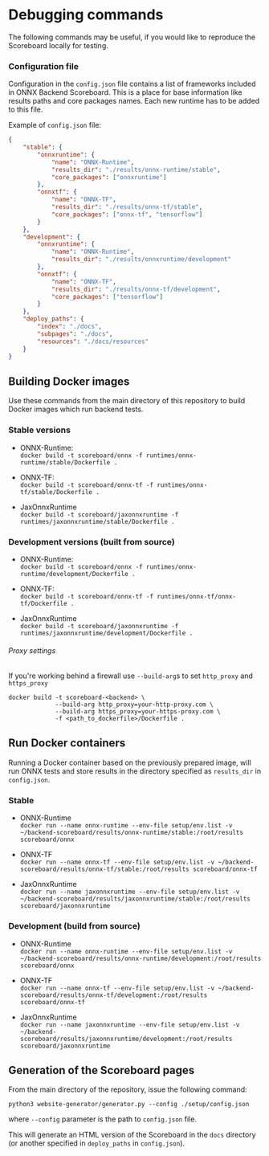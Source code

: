 <!--- SPDX-License-Identifier: Apache-2.0 -->

# Debugging commands

The following commands may be useful, if you would like to reproduce the Scoreboard locally for testing.

### Configuration file

Configuration in the `config.json` file contains a list of frameworks included in ONNX Backend Scoreboard.
This is a place for base information like results paths and core packages names.
Each new runtime has to be added to this file.

Example of `config.json` file:
```json
{
    "stable": {
        "onnxruntime": {
            "name": "ONNX-Runtime",
            "results_dir": "./results/onnx-runtime/stable",
            "core_packages": ["onnxruntime"]
        },
        "onnxtf": {
            "name": "ONNX-TF",
            "results_dir": "./results/onnx-tf/stable",
            "core_packages": ["onnx-tf", "tensorflow"]
        }
    },
    "development": {
        "onnxruntime": {
            "name": "ONNX-Runtime",
            "results_dir": "./results/onnxruntime/development"
        },
        "onnxtf": {
            "name": "ONNX-TF",
            "results_dir": "./results/onnx-tf/development",
            "core_packages": ["tensorflow"]
        }
    },
    "deploy_paths": {
        "index": "./docs",
        "subpages": "./docs",
        "resources": "./docs/resources"
    }
}
```

## Building Docker images

Use these commands from the main directory of this repository to build Docker images which run backend tests.

### Stable versions

* ONNX-Runtime: <br/>
`docker build -t scoreboard/onnx -f runtimes/onnx-runtime/stable/Dockerfile .`

* ONNX-TF: <br/>
`docker build -t scoreboard/onnx-tf -f runtimes/onnx-tf/stable/Dockerfile .`

* JaxOnnxRuntime <br/>
`docker build -t scoreboard/jaxonnxruntime -f runtimes/jaxonnxruntime/stable/Dockerfile .`

### Development versions (built from source)

* ONNX-Runtime: <br/>
`docker build -t scoreboard/onnx -f runtimes/onnx-runtime/development/Dockerfile .`

* ONNX-TF: <br/>
`docker build -t scoreboard/onnx-tf -f runtimes/onnx-tf/onnx-tf/Dockerfile .`

* JaxOnnxRuntime <br/>
`docker build -t scoreboard/jaxonnxruntime -f runtimes/jaxonnxruntime/development/Dockerfile .`

###### Proxy settings

If you're working behind a firewall use `--build-arg`s to set `http_proxy`  and `https_proxy`

```shell
docker build -t scoreboard-<backend> \
             --build-arg http_proxy=your-http-proxy.com \
             --build-arg https_proxy=your-https-proxy.com \
             -f <path_to_dockerfile>/Dockerfile .
```

## Run Docker containers

Running a Docker container based on the previously prepared image, will run ONNX tests and
store results in the directory specified as `results_dir` in `config.json`.

### Stable

* ONNX-Runtime <br/>
`docker run --name onnx-runtime --env-file setup/env.list -v ~/backend-scoreboard/results/onnx-runtime/stable:/root/results scoreboard/onnx`

* ONNX-TF <br/>
`docker run --name onnx-tf --env-file setup/env.list -v ~/backend-scoreboard/results/onnx-tf/stable:/root/results scoreboard/onnx-tf`

* JaxOnnxRuntime <br/>
`docker run --name jaxonnxruntime --env-file setup/env.list -v ~/backend-scoreboard/results/jaxonnxruntime/stable:/root/results scoreboard/jaxonnxruntime`

### Development (build from source)

* ONNX-Runtime <br/>
`docker run --name onnx-runtime --env-file setup/env.list -v ~/backend-scoreboard/results/onnx-runtime/development:/root/results scoreboard/onnx`

* ONNX-TF <br/>
`docker run --name onnx-tf --env-file setup/env.list -v ~/backend-scoreboard/results/onnx-tf/development:/root/results scoreboard/onnx-tf`

* JaxOnnxRuntime <br/>
`docker run --name jaxonnxruntime --env-file setup/env.list -v ~/backend-scoreboard/results/jaxonnxruntime/development:/root/results scoreboard/jaxonnxruntime`



## Generation of the Scoreboard pages

From the main directory of the repository, issue the following command:

`python3 website-generator/generator.py --config ./setup/config.json`

where `--config` parameter is the path to `config.json` file.

This will generate an HTML version of the Scoreboard in the `docs` directory
(or another specified in `deploy_paths` in `config.json`).

